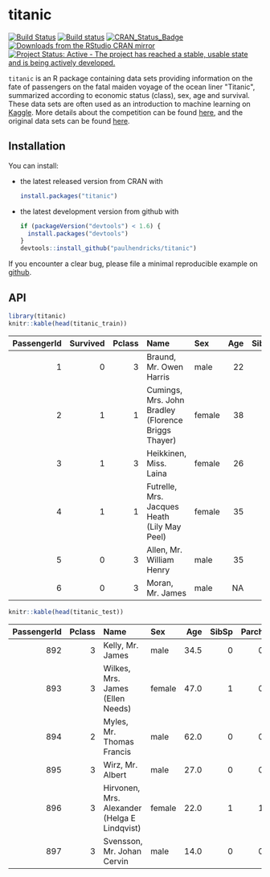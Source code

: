 <!-- README.md is generated from README.Rmd. Please edit that file -->
titanic
=======

[![Build Status](https://travis-ci.org/paulhendricks/titanic.png?branch=master)](https://travis-ci.org/paulhendricks/titanic) [![Build status](https://ci.appveyor.com/api/projects/status/rux3xlfcdhuxuw4t/branch/master?svg=true)](https://ci.appveyor.com/project/paulhendricks/titanic/branch/master) [![CRAN\_Status\_Badge](http://www.r-pkg.org/badges/version/titanic)](http://cran.r-project.org/package=titanic) [![Downloads from the RStudio CRAN mirror](http://cranlogs.r-pkg.org/badges/titanic)](http://cran.rstudio.com/package=titanic) [![Project Status: Active - The project has reached a stable, usable state and is being actively developed.](http://www.repostatus.org/badges/0.1.0/active.svg)](http://www.repostatus.org/#active)

`titanic` is an R package containing data sets providing information on the fate of passengers on the fatal maiden voyage of the ocean liner "Titanic", summarized according to economic status (class), sex, age and survival. These data sets are often used as an introduction to machine learning on [Kaggle](https://www.kaggle.com/). More details about the competition can be found [here](https://www.kaggle.com/c/titanic), and the original data sets can be found [here](https://www.kaggle.com/c/titanic/data).

Installation
------------

You can install:

-   the latest released version from CRAN with

    ``` r
    install.packages("titanic")
    ```

-   the latest development version from github with

    ``` r
    if (packageVersion("devtools") < 1.6) {
      install.packages("devtools")
    }
    devtools::install_github("paulhendricks/titanic")
    ```

If you encounter a clear bug, please file a minimal reproducible example on [github](https://github.com/paulhendricks/titanic/issues).

API
---

``` r
library(titanic)
knitr::kable(head(titanic_train))
```

|  PassengerId|  Survived|  Pclass| Name                                                | Sex    |  Age|  SibSp|  Parch| Ticket           |     Fare| Cabin | Embarked |
|------------:|---------:|-------:|:----------------------------------------------------|:-------|----:|------:|------:|:-----------------|--------:|:------|:---------|
|            1|         0|       3| Braund, Mr. Owen Harris                             | male   |   22|      1|      0| A/5 21171        |   7.2500|       | S        |
|            2|         1|       1| Cumings, Mrs. John Bradley (Florence Briggs Thayer) | female |   38|      1|      0| PC 17599         |  71.2833| C85   | C        |
|            3|         1|       3| Heikkinen, Miss. Laina                              | female |   26|      0|      0| STON/O2. 3101282 |   7.9250|       | S        |
|            4|         1|       1| Futrelle, Mrs. Jacques Heath (Lily May Peel)        | female |   35|      1|      0| 113803           |  53.1000| C123  | S        |
|            5|         0|       3| Allen, Mr. William Henry                            | male   |   35|      0|      0| 373450           |   8.0500|       | S        |
|            6|         0|       3| Moran, Mr. James                                    | male   |   NA|      0|      0| 330877           |   8.4583|       | Q        |

``` r
knitr::kable(head(titanic_test))
```

|  PassengerId|  Pclass| Name                                         | Sex    |   Age|  SibSp|  Parch| Ticket  |     Fare| Cabin | Embarked |
|------------:|-------:|:---------------------------------------------|:-------|-----:|------:|------:|:--------|--------:|:------|:---------|
|          892|       3| Kelly, Mr. James                             | male   |  34.5|      0|      0| 330911  |   7.8292|       | Q        |
|          893|       3| Wilkes, Mrs. James (Ellen Needs)             | female |  47.0|      1|      0| 363272  |   7.0000|       | S        |
|          894|       2| Myles, Mr. Thomas Francis                    | male   |  62.0|      0|      0| 240276  |   9.6875|       | Q        |
|          895|       3| Wirz, Mr. Albert                             | male   |  27.0|      0|      0| 315154  |   8.6625|       | S        |
|          896|       3| Hirvonen, Mrs. Alexander (Helga E Lindqvist) | female |  22.0|      1|      1| 3101298 |  12.2875|       | S        |
|          897|       3| Svensson, Mr. Johan Cervin                   | male   |  14.0|      0|      0| 7538    |   9.2250|       | S        |
